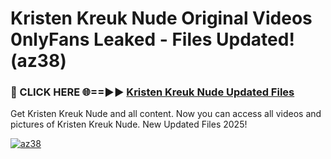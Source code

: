 # Kristen Kreuk Nude Original Videos 0nlyFans Leaked - Files Updated! (az38)

<h3>🔴 CLICK HERE 🌐==►► <a href="https://tinyurl.com/yc6ubb5a" rel="nofollow">Kristen Kreuk Nude Updated Files</a></h3>

Get Kristen Kreuk Nude and all content. Now you can access all videos and pictures of Kristen Kreuk Nude. New Updated Files 2025!

[![az38](https://i.imgur.com/7eu0CRL.gif)](https://tinyurl.com/yc6ubb5a)
